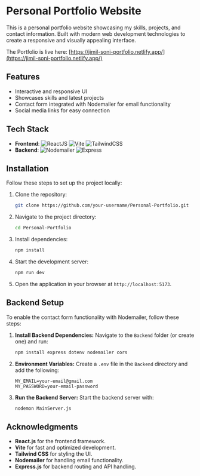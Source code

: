 # Personal Portfolio Website

This is a personal portfolio website showcasing my skills, projects, and contact information. Built with modern web development technologies to create a responsive and visually appealing interface.  

The Portfolio is live here: [https://jimil-soni-portfolio.netlify.app/](https://jimil-soni-portfolio.netlify.app/)

## Features

- Interactive and responsive UI
- Showcases skills and latest projects
- Contact form integrated with Nodemailer for email functionality
- Social media links for easy connection

## Tech Stack

- **Frontend**: ![ReactJS](https://img.shields.io/badge/ReactJS-61DAFB?style=for-the-badge&logo=react&logoColor=white) ![Vite](https://img.shields.io/badge/Vite-646CFF?style=for-the-badge&logo=vite&logoColor=white) ![TailwindCSS](https://img.shields.io/badge/TailwindCSS-06B6D4?style=for-the-badge&logo=tailwindcss&logoColor=white)
- **Backend**: ![Nodemailer](https://img.shields.io/badge/Nodemailer-439C56?style=for-the-badge&logo=nodedotjs&logoColor=white) ![Express](https://img.shields.io/badge/Express-000000?style=for-the-badge&logo=express&logoColor=white)

## Installation

Follow these steps to set up the project locally:

1. Clone the repository:
   ```bash
   git clone https://github.com/your-username/Personal-Portfolio.git
   ```

2. Navigate to the project directory:
   ```bash
   cd Personal-Portfolio
   ```

3. Install dependencies:
   ```bash
   npm install
   ```

4. Start the development server:
   ```bash
   npm run dev
   ```

5. Open the application in your browser at `http://localhost:5173`.

## Backend Setup

To enable the contact form functionality with Nodemailer, follow these steps:

1. **Install Backend Dependencies:**
   Navigate to the `Backend` folder (or create one) and run:
   ```bash
   npm install express dotenv nodemailer cors
   ```

2. **Environment Variables:**
   Create a `.env` file in the `Backend` directory and add the following:
   ```plaintext
   MY_EMAIL=your-email@gmail.com
   MY_PASSWORD=your-email-password
   ```

3. **Run the Backend Server:**
   Start the backend server with:
   ```bash
   nodemon MainServer.js
   ```

## Acknowledgments

- **React.js** for the frontend framework.
- **Vite** for fast and optimized development.
- **Tailwind CSS** for styling the UI.
- **Nodemailer** for handling email functionality.
- **Express.js** for backend routing and API handling.


